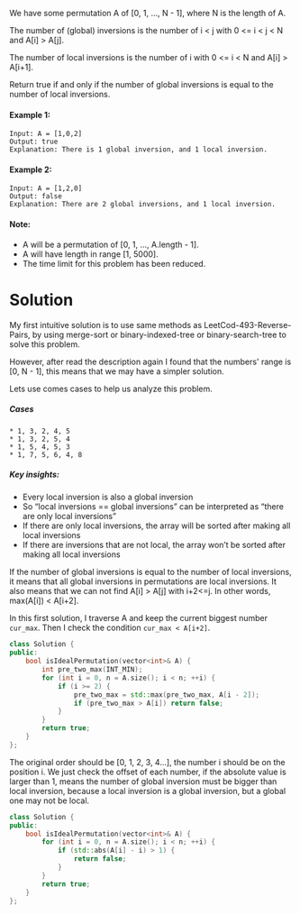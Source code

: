 We have some permutation A of [0, 1, ..., N - 1], where N is the length of A.

The number of (global) inversions is the number of i < j with 0 <= i < j < N and A[i] > A[j].

The number of local inversions is the number of i with 0 <= i < N and A[i] > A[i+1].

Return true if and only if the number of global inversions is equal to the number of local inversions.

#### Example 1:

```
Input: A = [1,0,2]
Output: true
Explanation: There is 1 global inversion, and 1 local inversion.
```

#### Example 2:

```
Input: A = [1,2,0]
Output: false
Explanation: There are 2 global inversions, and 1 local inversion.
```

#### Note:

* A will be a permutation of [0, 1, ..., A.length - 1].
* A will have length in range [1, 5000].
* The time limit for this problem has been reduced.

# Solution

My first intuitive solution is to use same methods as LeetCod-493-Reverse-Pairs, by using merge-sort or binary-indexed-tree or binary-search-tree to solve this problem.

However, after read the description again I found that the numbers' range is [0, N - 1], this means that we may have a simpler solution.


Lets use comes cases to help us analyze this problem.

##### Cases

```
* 1, 3, 2, 4, 5
* 1, 3, 2, 5, 4 
* 1, 5, 4, 5, 3
* 1, 7, 5, 6, 4, 8 
```

##### Key insights:

* Every local inversion is also a global inversion
* So “local inversions == global inversions” can be interpreted as “there are only local inversions”
* If there are only local inversions, the array will be sorted after making all local inversions
* If there are inversions that are not local, the array won’t be sorted after making all local inversions

If the number of global inversions is equal to the number of local inversions, it means that all global inversions in permutations are local inversions. It also means that we can not find A[i] > A[j] with i+2<=j. In other words, max(A[i]) < A[i+2].

In this first solution, I traverse A and keep the current biggest number ```cur_max```. Then I check the condition ```cur_max < A[i+2]```.

```cpp
class Solution {
public:
    bool isIdealPermutation(vector<int>& A) {
        int pre_two_max(INT_MIN);
        for (int i = 0, n = A.size(); i < n; ++i) {
            if (i >= 2) {
                pre_two_max = std::max(pre_two_max, A[i - 2]);
                if (pre_two_max > A[i]) return false;
            }
        }
        return true;
    }
};
```

The original order should be [0, 1, 2, 3, 4…], the number i should be on the position i. We just check the offset of each number, if the absolute value is larger than 1, means the number of global inversion must be bigger than local inversion, because a local inversion is a global inversion, but a global one may not be local.

```cpp
class Solution {
public:
    bool isIdealPermutation(vector<int>& A) {
        for (int i = 0, n = A.size(); i < n; ++i) {
            if (std::abs(A[i] - i) > 1) {
                return false;
            }
        }
        return true;
    }
};
```
